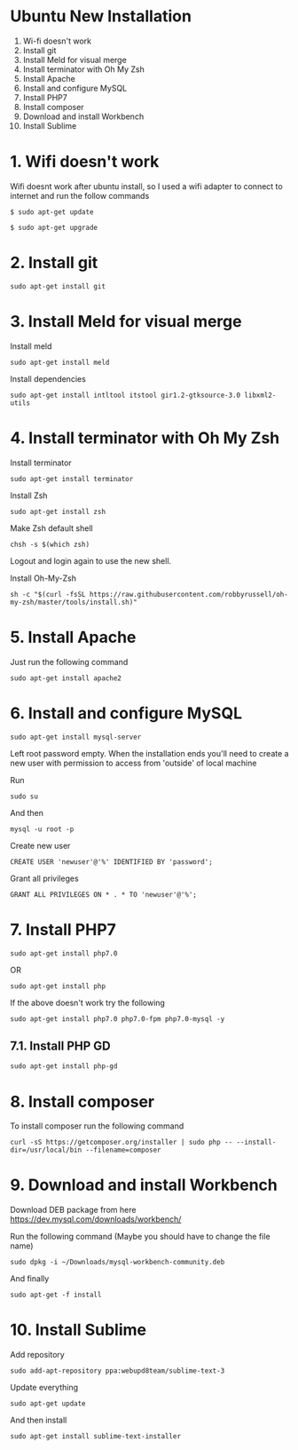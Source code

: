 # Ubuntu New Installation

1. Wi-fi doesn't work
2. Install git
3. Install Meld for visual merge
4. Install terminator with Oh My Zsh
5. Install Apache
6. Install and configure MySQL
7. Install PHP7
8. Install composer
9. Download and install Workbench
10. Install Sublime

# 1. Wifi doesn't work #
Wifi doesnt work after ubuntu install, so I used a wifi adapter to connect to internet and run the follow commands

```
$ sudo apt-get update
```
```
$ sudo apt-get upgrade
```

# 2. Install git #
```
sudo apt-get install git
```

# 3. Install Meld for visual merge #

Install meld
```
sudo apt-get install meld
```

Install dependencies
```
sudo apt-get install intltool itstool gir1.2-gtksource-3.0 libxml2-utils
```

# 4. Install terminator with Oh My Zsh #

Install terminator
```
sudo apt-get install terminator
```

Install Zsh
```
sudo apt-get install zsh
```

Make Zsh default shell
```
chsh -s $(which zsh)
```

Logout and login again to use the new shell.

Install Oh-My-Zsh
```
sh -c "$(curl -fsSL https://raw.githubusercontent.com/robbyrussell/oh-my-zsh/master/tools/install.sh)"
```

# 5. Install Apache #

Just run the following command
```
sudo apt-get install apache2
```

# 6. Install and configure MySQL #

```
sudo apt-get install mysql-server
```

Left root password empty. When the installation ends you'll need to create a new user with permission to access from 'outside' of local machine

Run
```
sudo su
```

And then
```
mysql -u root -p
```

Create new user
```
CREATE USER 'newuser'@'%' IDENTIFIED BY 'password';  
```

Grant all privileges
```
GRANT ALL PRIVILEGES ON * . * TO 'newuser'@'%'; 
```

# 7. Install PHP7 #
```
sudo apt-get install php7.0 
```
OR

```
sudo apt-get install php
```

If the above doesn't work try the following

```
sudo apt-get install php7.0 php7.0-fpm php7.0-mysql -y
```

## 7.1. Install PHP GD ##
```
sudo apt-get install php-gd
```

# 8. Install composer #

To install composer run the following command
```
curl -sS https://getcomposer.org/installer | sudo php -- --install-dir=/usr/local/bin --filename=composer
```

# 9. Download and install Workbench #

Download DEB package from here
https://dev.mysql.com/downloads/workbench/

Run the following command (Maybe you should have to change the file name)
```
sudo dpkg -i ~/Downloads/mysql-workbench-community.deb
```

And finally
```
sudo apt-get -f install
```

# 10. Install Sublime #

Add repository
```
sudo add-apt-repository ppa:webupd8team/sublime-text-3
```

Update everything
```
sudo apt-get update 
```

And then install
```
sudo apt-get install sublime-text-installer
```
